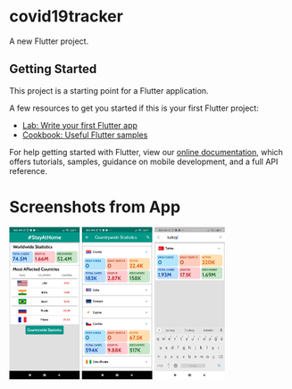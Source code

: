 # covid19tracker

A new Flutter project.

## Getting Started

This project is a starting point for a Flutter application.

A few resources to get you started if this is your first Flutter project:

- [Lab: Write your first Flutter app](https://flutter.dev/docs/get-started/codelab)
- [Cookbook: Useful Flutter samples](https://flutter.dev/docs/cookbook)

For help getting started with Flutter, view our
[online documentation](https://flutter.dev/docs), which offers tutorials,
samples, guidance on mobile development, and a full API reference.

# Screenshots from App
<img src="https://github.com/UgurIpekduzen/covid19tracker/blob/master/ss/ss1.jpg" width="25%">
<img src="https://github.com/UgurIpekduzen/covid19tracker/blob/master/ss/ss2.jpg" width="25%">
<img src="https://github.com/UgurIpekduzen/covid19tracker/blob/master/ss/ss3.jpg" width="25%">
